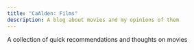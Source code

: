 ```yaml
---
title: "CaAlden: Films"
description: A blog about movies and my opinions of them
---
```

A collection of quick recommendations and thoughts on movies
